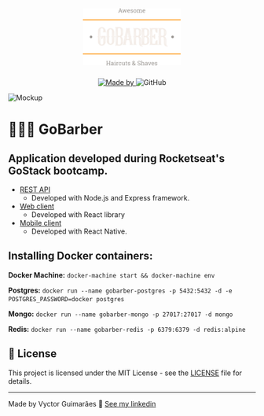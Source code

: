 <h1 align="center">
	<img alt="GoStack" src="./gobarber-web/src/assets/logo.svg" width="200px" />
</h1>

<p align="center">
	<a href="https://www.linkedin.com/in/vyctorguimaraes/" target="_blank" rel="noopener noreferrer">
    <img alt="Made by" src="https://img.shields.io/badge/made%20by-vyctor%20guimarães-%23FF9000">
  </a>
 <img alt="GitHub" src="https://img.shields.io/github/license/EliasGcf/gobarber?color=%23FF9000">
</p>

<img alt="Mockup" src="https://res.cloudinary.com/eliasgcf/image/upload/v1587509596/GoBarber/mockup_ocggit.png">

# 👨🏻‍💻 GoBarber
## Application developed during Rocketseat's GoStack bootcamp.



- [REST API](https://github.com/Vyctor/gobarber/tree/master/back-end)
  - Developed with Node.js and Express framework.
- [Web client](https://github.com/Vyctor/gobarber/tree/master/gobarber-web)
  - Developed with React library
- [Mobile client](https://github.com/Vyctor/gobarber/tree/master/gobarberMobile)
  - Developed with React Native.


## Installing Docker containers:

**Docker Machine:** `docker-machine start && docker-machine env`

**Postgres:** `docker run --name gobarber-postgres -p 5432:5432 -d -e POSTGRES_PASSWORD=docker postgres`

**Mongo:** `docker run --name gobarber-mongo -p 27017:27017 -d mongo`

**Redis:** `docker run --name gobarber-redis -p 6379:6379 -d redis:alpine`


## 📝 License

This project is licensed under the MIT License - see the [LICENSE](LICENSE) file for details.

---

Made by Vyctor Guimarães 👋 [See my linkedin](https://www.linkedin.com/in/vyctorguimaraes/)


